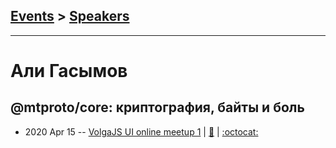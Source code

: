 ## [Events](../README.md) > [Speakers](../speakers.md)
---

# Али Гасымов

## @mtproto&#x2F;core: криптография, байты и боль
- 2020 Apr 15 -- [VolgaJS UI online meetup 1](https://youtu.be/CT_Gh5mVZeg)  | [:notebook:](https://alik0211.github.io/mtproto-core-presentation/#/) | [:octocat:](https://github.com/alik0211/mtproto-core) 
